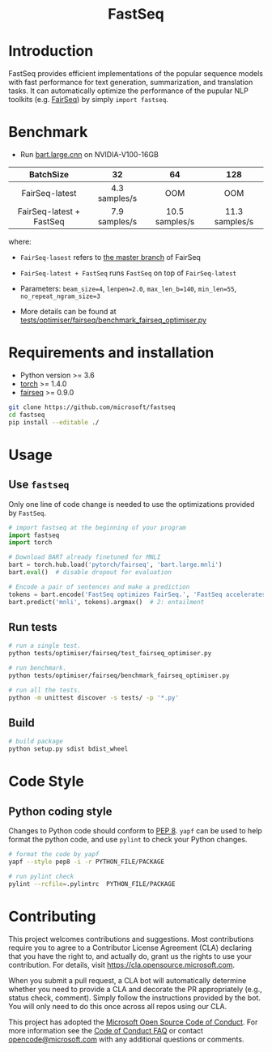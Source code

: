 <h1 align="Center"> <p> FastSeq </p> </h1>

# Introduction

FastSeq provides efficient implementations of the popular sequence models with fast performance for text generation, summarization, and translation tasks. It can automatically optimize the performance of the pupular NLP toolkits (e.g. [FairSeq](https://github.com/pytorch/fairseq)) by simply `import fastseq`.

# Benchmark

- Run [bart.large.cnn](https://dl.fbaipublicfiles.com/fairseq/models/bart.large.cnn.tar.gz) on NVIDIA-V100-16GB

|         BatchSize        |       32      |       64       |       128      |
|:------------------------:|:-------------:|:--------------:|:--------------:|
|      FairSeq-latest      | 4.3 samples/s |       OOM      |       OOM      |
| FairSeq-latest + FastSeq | 7.9 samples/s | 10.5 samples/s | 11.3 samples/s |
where:

- `FairSeq-lasest` refers to [the master branch](https://github.com/pytorch/fairseq)
  of FairSeq

- `FairSeq-latest + FastSeq` runs `FastSeq` on top of `FairSeq-latest`

- Parameters: `beam_size=4`, `lenpen=2.0`, `max_len_b=140`, `min_len=55`, `no_repeat_ngram_size=3`

- More details can be found at [tests/optimiser/fairseq/benchmark_fairseq_optimiser.py](tests/optimiser/fairseq/benchmark_fairseq_optimiser.py)

# Requirements and installation

- Python version >= 3.6
- [torch](http://pytorch.org/) >= 1.4.0
- [fairseq](https://github.com/pytorch/fairseq) >= 0.9.0

```bash
git clone https://github.com/microsoft/fastseq
cd fastseq
pip install --editable ./
```

# Usage

## Use `fastseq`

Only one line of code change is needed to use the optimizations provided by `FastSeq`.

```Python
# import fastseq at the beginning of your program
import fastseq
import torch

# Download BART already finetuned for MNLI
bart = torch.hub.load('pytorch/fairseq', 'bart.large.mnli')
bart.eval()  # disable dropout for evaluation

# Encode a pair of sentences and make a prediction
tokens = bart.encode('FastSeq optimizes FairSeq.', 'FastSeq accelerates FairSeq.')
bart.predict('mnli', tokens).argmax()  # 2: entailment
```

## Run tests

```bash
# run a single test.
python tests/optimiser/fairseq/test_fairseq_optimiser.py

# run benchmark.
python tests/optimiser/fairseq/benchmark_fairseq_optimiser.py

# run all the tests.
python -m unittest discover -s tests/ -p '*.py'
```

## Build

```bash
# build package
python setup.py sdist bdist_wheel
```

# Code Style

## Python coding style

Changes to Python code should conform to [PEP 8](https://www.python.org/dev/peps/pep-0008/). `yapf` can be used to help format the python code, and use `pylint` to check your Python changes.

```bash
# format the code by yapf
yapf --style pep8 -i -r PYTHON_FILE/PACKAGE

# run pylint check
pylint --rcfile=.pylintrc  PYTHON_FILE/PACKAGE
```

# Contributing

This project welcomes contributions and suggestions.  Most contributions require you to agree to a
Contributor License Agreement (CLA) declaring that you have the right to, and actually do, grant us
the rights to use your contribution. For details, visit https://cla.opensource.microsoft.com.

When you submit a pull request, a CLA bot will automatically determine whether you need to provide
a CLA and decorate the PR appropriately (e.g., status check, comment). Simply follow the instructions
provided by the bot. You will only need to do this once across all repos using our CLA.

This project has adopted the [Microsoft Open Source Code of Conduct](https://opensource.microsoft.com/codeofconduct/).
For more information see the [Code of Conduct FAQ](https://opensource.microsoft.com/codeofconduct/faq/) or
contact [opencode@microsoft.com](mailto:opencode@microsoft.com) with any additional questions or comments.
